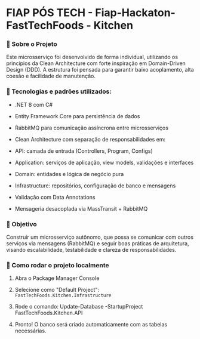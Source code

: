 # FIAP PÓS TECH - Fiap-Hackaton-FastTechFoods - Kitchen

### 🧠 Sobre o Projeto
Este microsserviço foi desenvolvido de forma individual, utilizando os princípios da Clean Architecture com forte inspiração em Domain-Driven Design (DDD).
A estrutura foi pensada para garantir baixo acoplamento, alta coesão e facilidade de manutenção.

### 🔧 Tecnologias e padrões utilizados:
- .NET 8 com C#

- Entity Framework Core para persistência de dados

- RabbitMQ para comunicação assíncrona entre microsserviços

- Clean Architecture com separação de responsabilidades em:

- API: camada de entrada (Controllers, Program, Configs)

- Application: serviços de aplicação, view models, validações e interfaces

- Domain: entidades e lógica de negócio pura

- Infrastructure: repositórios, configuração de banco e mensagens

- Validação com Data Annotations

- Mensageria desacoplada via MassTransit + RabbitMQ

### 🎯 Objetivo
Construir um microsserviço autônomo, que possa se comunicar com outros serviços via mensagens (RabbitMQ) e seguir boas práticas de arquitetura, visando escalabilidade, testabilidade e clareza de responsabilidades.

### 🔧 Como rodar o projeto localmente

1. Abra o Package Manager Console
2. Selecione como "Default Project": `FastTechFoods.Kitchen.Infrastructure`
3. Rode o comando:
	Update-Database -StartupProject FastTechFoods.Kitchen.API
	
4. Pronto! O banco será criado automaticamente com as tabelas necessárias.
